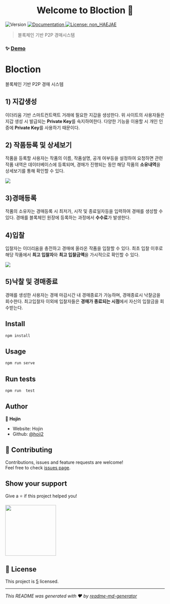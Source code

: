 <h1 align="center">Welcome to Bloction 👋</h1>
<p>
  <img alt="Version" src="https://img.shields.io/badge/version-0.2.0-blue.svg?cacheSeconds=2592000" />
  <a href="https://github.com/hoji2/BlockChain_README" target="_blank">
    <img alt="Documentation" src="https://img.shields.io/badge/documentation-yes-brightgreen.svg" />
  </a>
  <a href="https://github.com/hoji2/BlockChain_README" target="_blank">
    <img alt="License: non_HAEJAE" src="https://img.shields.io/badge/License-5-yellow.svg" />
  </a>
</p>

> 블록체인 기반 P2P 경매시스템

### ✨ [Demo](https://github.com/hoji2/BlockChain_README)

# Bloction

블록체인 기반 P2P 경매 시스템

## 1) 지갑생성

이더리움 기반 스마트컨트랙트 거래에 필요한 지갑을 생성한다. 위 사이트의 사용자들은 지갑 생성 시 발급되는  **Private Key**를 숙지하여한다.  다양한 기능을 이용할 시 개인 인증에 **Private Key**를 사용하기 때문이다.

## 2) 작품등록 및 상세보기

작품을 등록할 사용자는 작품의 이름, 작품설명, 공개 여부등을 설정하여 요청하면 관련 작품 내역은 데이터베이스에 등록되며, 경매가 진행되는 동안 해당 작품의 **소유내역**을 상세보기를 통해 확인할 수 있다.

<img src="https://user-images.githubusercontent.com/46040830/69293995-f3c4d680-0c4d-11ea-9333-8cd5781951f4.gif"/>

## 3)경매등록

작품의 소유자는  경매등록 시 최저가, 시작 및 종료일자등을 입력하여 경매를 생성할 수 있다. 경매를 블록체인 원장에 등록하는 과정에서 **수수료**가 발생한다.

## 4)입찰 

입찰자는 이더리움을 충전하고 경매에 올라온 작품을 입찰할 수 있다. 최초 입찰 이후로 해당 작품에서 **최고 입찰자**와 **최고 입찰금액**을 가시적으로 확인할 수 있다.

<img src="https://user-images.githubusercontent.com/46040830/69298047-12c46800-0c50-11ea-91de-164ba6809f71.gif"/>

## 5)낙찰 및 경매종료

경매를 생성한 사용자는 경매 마감시간 내 경매종료가 가능하며, 경매종료시 낙찰금을 회수한다. 최고입찰자 이외에 입찰자들은 **경매가 종료되는 시점**에서 자신의 입찰금을 회수받는다. 


## Install

```sh
npm install
```

## Usage

```sh
npm run serve
```

## Run tests

```sh
npm run  test
```

## Author
👤 **Hojin**

* Website: Hojin
* Github: [@hoji2](https://github.com/hoji2)


## 🤝 Contributing

Contributions, issues and feature requests are welcome!<br />Feel free to check [issues page](https://github.com/hoji2/BlockChain_README).

## Show your support

Give a ⭐️ if this project helped you!

<a href="https://www.patreon.com/4">
  <img src="https://c5.patreon.com/external/logo/become_a_patron_button@2x.png" width="160">
</a>

## 📝 License

This project is [5](https://github.com/hoji2/BlockChain_README) licensed.

***
_This README was generated with ❤️ by [readme-md-generator](https://github.com/kefranabg/readme-md-generator)_
